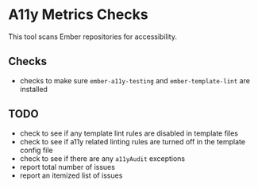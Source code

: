 # A11y Metrics Checks

This tool scans Ember repositories for accessibility.

## Checks

- checks to make sure `ember-a11y-testing` and `ember-template-lint` are installed

## TODO

- check to see if any template lint rules are disabled in template files
- check to see if a11y related linting rules are turned off in the template config file
- check to see if there are any `a11yAudit` exceptions
- report total number of issues
- report an itemized list of issues